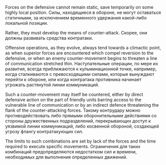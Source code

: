 
Forces on the defensive cannot remain static, save temporarily on some highly local position.
Силы, находящиеся в обороне, не могут оставаться статичными, за исключением временного удержания какой-либо локальной позиции.

Rather, they must develop the means of counter-attack.
Скорее, они должны развивать средства контратаки.

Offensive operations, as they evolve, always tend towards a climactic point, as when superior forces are encountered which compel reversion to the defensive, or when an enemy counter-movement begins to threaten a line of communication stretched thin.
Наступательные операции, по мере их развития, всегда приближаются к кульминационной точке, например, когда сталкиваются с превосходящими силами, которые вынуждают перейти к обороне, или когда контратака противника начинает угрожать растянутой линии коммуникаций.

Such a counter-movement may itself be countered, either by direct defensive action on the part of friendly units barring access to the vulnerable line of communication or by an indirect defence threatening the flank of the counter-attacking forces.
Такому контрудару можно противодействовать либо прямыми оборонительными действиями со стороны дружественных подразделений, перекрывающих доступ к уязвимой линии коммуникаций, либо косвенной обороной, создающей угрозу флангу контратакующих сил.

The limits to such combinations are set by lack of the forces and the time required to execute specific movements.
Ограничения для таких комбинаций предопределяются недостатком сил и времени, необходимых для выполнения определенных движений.
